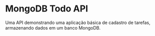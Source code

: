 # MongoDB Todo API

Uma API demonstrando uma aplicação básica de cadastro de tarefas, armazenando dados em um banco MongoDB.
